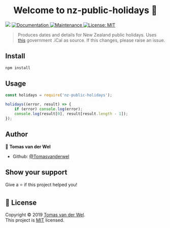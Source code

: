 <h1 align="center">Welcome to nz-public-holidays 👋</h1>
<p>
  <img src="https://img.shields.io/badge/version-1.1.5-blue.svg?cacheSeconds=2592000" />
  <a href="https://github.com/Tomasvanderwel/nz-public-holiday#readme">
    <img alt="Documentation" src="https://img.shields.io/badge/documentation-yes-brightgreen.svg" target="_blank" />
  </a>
  <a href="https://github.com/Tomasvanderwel/nz-public-holiday/graphs/commit-activity">
    <img alt="Maintenance" src="https://img.shields.io/badge/Maintained%3F-yes-green.svg" target="_blank" />
  </a>
  <a href="https://github.com/Tomasvanderwel/nz-public-holiday/blob/master/LICENSE">
    <img alt="License: MIT" src="https://img.shields.io/badge/License-MIT-yellow.svg" target="_blank" />
  </a>
</p>

> Produces dates and details for New Zealand public holidays. Uses [this](http://apps.employment.govt.nz/ical/public-holidays-all.ics) government .iCal as source. If this changes, please raise an issue.

## Install

```sh
npm install
```

## Usage

```js
const holidays = require('nz-public-holidays');

holidays((error, result) => {
    if (error) console.log(error);
    console.log(result[0], result[result.length - 1]);
});
```

## Author

👤 **Tomas van der Wel**

* Github: [@Tomasvanderwel](https://github.com/Tomasvanderwel)

## Show your support

Give a ⭐️ if this project helped you!

## 📝 License

Copyright © 2019 [Tomas van der Wel](https://github.com/Tomasvanderwel).<br />
This project is [MIT](https://github.com/Tomasvanderwel/nz-public-holiday/blob/master/LICENSE) licensed.